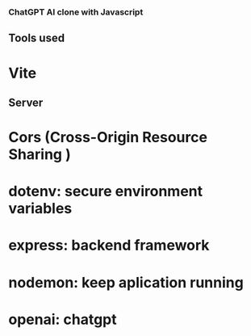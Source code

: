 ### ChatGPT AI clone with Javascript


## Tools used

# Vite



## Server

# Cors (Cross-Origin Resource Sharing )

# dotenv: secure environment variables

# express: backend framework

# nodemon: keep aplication running

# openai: chatgpt